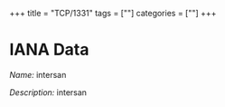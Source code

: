 +++
title = "TCP/1331"
tags = [""]
categories = [""]
+++

# IANA Data

_Name:_ intersan

_Description:_ intersan

